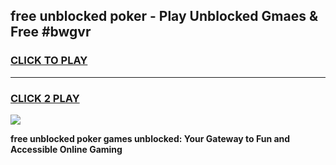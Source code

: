 
## free unblocked poker - Play Unblocked Gmaes & Free #bwgvr
<h3>
<a href="https://news.freeplayer.one?title=free_unblocked_poker&ref=24F">CLICK TO PLAY</a></h3>
<hr>

<h3>
<a href="https://news.freeplayer.one?title=free_unblocked_poker&ref=24F">CLICK 2 PLAY</a>
  
</h3>

<a href="https://news.freeplayer.one?title=free_unblocked_poker&ref=24F/"><img src="https://clearcache.store/games.png"></a>


**free unblocked poker games unblocked: Your Gateway to Fun and Accessible Online Gaming**
